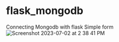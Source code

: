 # flask_mongodb
Connecting Mongodb with flask Simple form
![Screenshot 2023-07-02 at 2 38 41 PM](https://github.com/Mridul-2003/flask_mongodb/assets/110475111/f392b7c9-b64e-4ba9-bda6-b46b128b2338)
